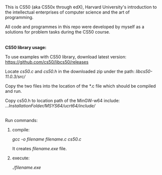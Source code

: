 This is CS50 (aka CS50x through edX), Harvard University's introduction to the intellectual enterprises of computer science and the art of programming.

All code and programmes in this repo were developed by myself as a solutions for problem tasks during the CS50 course.   
<br>
<br>
**CS50 library usage:**

To use examples with CS50 library, download latest version:
https://github.com/cs50/libcs50/releases

Locate _cs50.c_ and _cs50.h_ in the downloaded zip under the path: _libcs50-11.0.3/src/_

Copy the two files into the location of the *.c file which should be compiled and run.

Copy cs50.h to location path of the MinGW-w64 include:  _...InstallationFolder/MSYS64/ucrt64/include/_

<br>
Run commands:

1. compile:
   
    _gcc -o filename filename.c cs50.c_
   
    It creates _filename.exe_ file.

3. execute:
   
    _./filename.exe_

